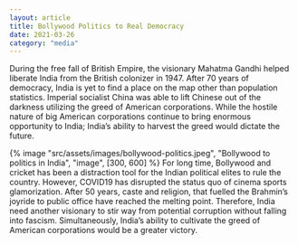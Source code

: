 ```yaml
---
layout: article
title: Bollywood Politics to Real Democracy
date: 2021-03-26
category: "media"
---
```


During the free fall of British Empire, the visionary Mahatma Gandhi helped liberate India from the British colonizer in 1947. After 70 years of democracy, India is yet to find a place on the map other than population statistics. Imperial socialist China was able to lift Chinese out of the darkness utilizing the greed of American corporations. While the hostile nature of big American corporations continue to bring enormous opportunity to India; India’s ability to harvest the greed would dictate the future.

<!-- excerpt -->

{% image "src/assets/images/bollywood-politics.jpeg", "Bollywood to politics in India", "image", [300, 600] %}
For long time, Bollywood and cricket has been a distraction tool for the Indian political elites to rule the country. However, COVID19 has disrupted the status quo of cinema sports glamorization. After 50 years, caste and religion, that fuelled the Brahmin’s joyride to public office have reached the melting point. Therefore, India need another visionary to stir way from potential corruption without falling into fascism. Simultaneously, India’s ability to cultivate the greed of American corporations would be a greater victory.
